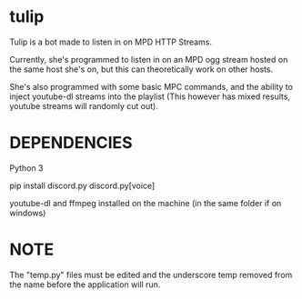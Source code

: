 tulip
==============
Tulip is a bot made to listen in on MPD HTTP Streams. 

Currently, she's programmed to listen in on an MPD ogg stream hosted on the same host she's on, but this can theoretically work on other hosts. 

She's also programmed with some basic MPC commands, and the ability to inject youtube-dl streams into the playlist (This however has mixed results, youtube streams will randomly cut out).

DEPENDENCIES
=============
Python 3

pip install discord.py discord.py[voice]

youtube-dl and ffmpeg installed on the machine (in the same folder if on windows)

NOTE
=============
The "temp.py" files must be edited and the underscore temp removed from the
name before the application will run.
